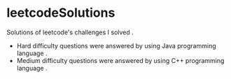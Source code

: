 # leetcodeSolutions
Solutions of leetcode's challenges I solved .
 - Hard difficulty questions were answered by using Java programming language .
 - Medium difficulty questions were answered by using C++ programming language .